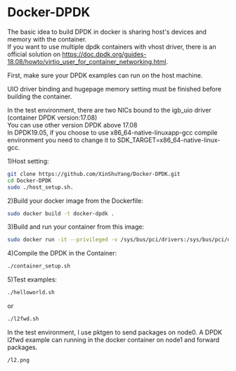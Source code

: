 # Docker-DPDK
The basic idea to build DPDK in docker is sharing host's devices and memory with the container.  
If you want to use multiple dpdk containers with vhost driver, there is an official solution on https://doc.dpdk.org/guides-18.08/howto/virtio_user_for_container_networking.html.  

First, make sure your DPDK examples can run on the host machine.  

UIO driver binding and hugepage memory setting must be finished before building the container.  

In the test environment, there are two NICs bound to the igb_uio driver (container DPDK version:17.08)  
You can use other version DPDK above 17.08  
In DPDK19.05, if you choose to use x86_64-native-linuxapp-gcc compile environment you need to change it to SDK_TARGET=x86_64-native-linux-gcc.  

1)Host setting:  
```bash
git clone https://github.com/XinShuYang/Docker-DPDK.git  
cd Docker-DPDK  
sudo ./host_setup.sh. 
``` 

2)Build your docker image from the Dockerfile:  
```bash
sudo docker build -t docker-dpdk .  
```  

3)Build and run your container from this image:  
```bash
sudo docker run -it --privileged -v /sys/bus/pci/drivers:/sys/bus/pci/drivers -v /sys/kernel/mm/hugepages:/sys/kernel/mm/hugepages -v /sys/devices/system/node:/sys/devices/system/node -v /dev:/dev  docker-dpdk  bash  
```  

4)Compile the DPDK in the Container:  
```bash
./container_setup.sh  
```  
5)Test examples:  
```bash
./helloworld.sh
```  
or  
```bash
./l2fwd.sh 
```   
In the test environment, I use pktgen to send packages on node0. A DPDK l2fwd example can running in the docker container on node1 and forward packages.  

```image
/l2.png
```
